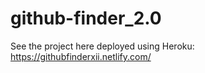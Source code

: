 # github-finder_2.0

See the project here deployed using Heroku: https://githubfinderxii.netlify.com/
